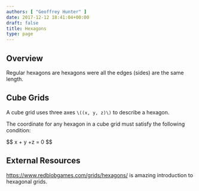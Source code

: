 ```yaml
---
authors: [ "Geoffrey Hunter" ]
date: 2017-12-12 18:41:04+00:00
draft: false
title: Hexagons
type: page
---
```


## Overview

Regular hexagons are hexagons were all the edges (sides) are the same length.

## Cube Grids

A cube grid uses three axes `\((x, y, z)\)` to describe a hexagon.

The coordinate for any hexagon in a cube grid must satisfy the following condition:

<div>$$ x + y +z = 0 $$</div>

## External Resources

https://www.redblobgames.com/grids/hexagons/ is amazing introduction to hexagonal grids.
